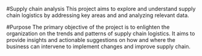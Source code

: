 #Supply chain analysis
This project aims to explore and understand supply chain logistics by addressing key areas and and analyzing relevant data.

#Purpose
The primary objective of the project is to enlighten the organization on the trends and patterns of supply chain logistics. It aims to provide insights and actionable suggestions on how and where the business can intervene to implement changes and improve supply chain.

